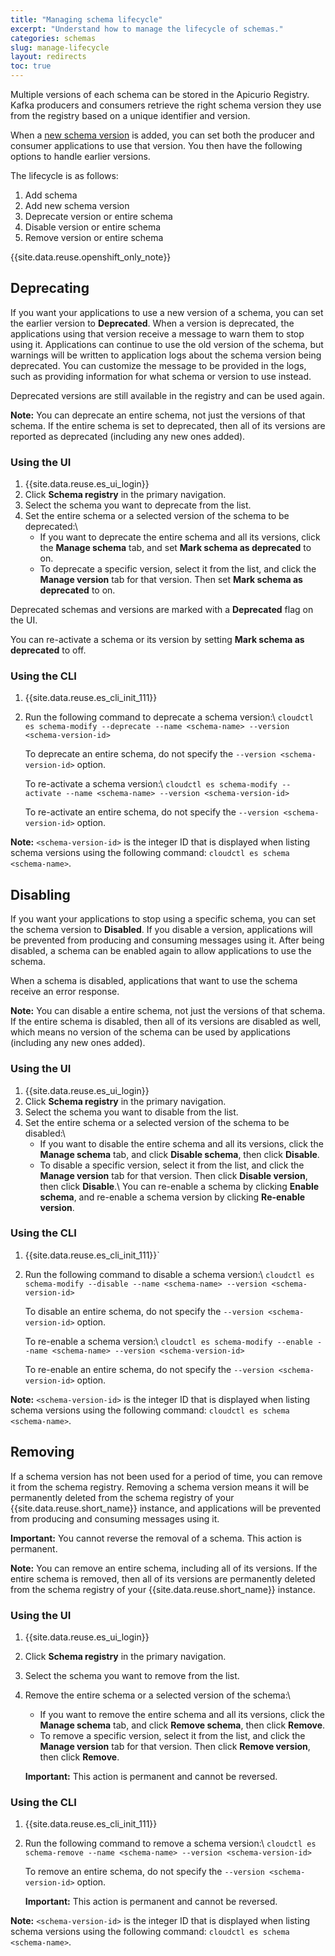 ```yaml
---
title: "Managing schema lifecycle"
excerpt: "Understand how to manage the lifecycle of schemas."
categories: schemas
slug: manage-lifecycle
layout: redirects
toc: true
---
```


Multiple versions of each schema can be stored in the Apicurio Registry. Kafka producers and consumers retrieve the right schema version they use from the registry based on a unique identifier and version.

When a [new schema version](../creating/#adding-new-schema-versions) is added, you can set both the producer and consumer applications to use that version. You then have the following options to handle earlier versions.

The lifecycle is as follows:

1. Add schema
2. Add new schema version
3. Deprecate version or entire schema
4. Disable version or entire schema
5. Remove version or entire schema

{{site.data.reuse.openshift_only_note}}

## Deprecating

If you want your applications to use a new version of a schema, you can set the earlier version to **Deprecated**. When a version is deprecated, the applications using that version receive a message to warn them to stop using it. Applications can continue to use the old version of the schema, but warnings will be written to application logs about the schema version being deprecated. You can customize the message to be provided in the logs, such as providing information for what schema or version to use instead.

Deprecated versions are still available in the registry and can be used again.

**Note:** You can deprecate an entire schema, not just the versions of that schema. If the entire schema is set to deprecated, then all of its versions are reported as deprecated (including any new ones added).

### Using the UI

1. {{site.data.reuse.es_ui_login}}
2. Click **Schema registry** in the primary navigation.
3. Select the schema you want to deprecate from the list.
4. Set the entire schema or a selected version of the schema to be deprecated:\\
   - If you want to deprecate the entire schema and all its versions, click the **Manage schema** tab, and set **Mark schema as deprecated** to on.
   - To deprecate a specific version, select it from the list, and click the **Manage version** tab for that version. Then set **Mark schema as deprecated** to on.

Deprecated schemas and versions are marked with a **Deprecated** flag on the UI.

You can re-activate a schema or its version by setting **Mark schema as deprecated** to off.

### Using the CLI

1. {{site.data.reuse.es_cli_init_111}}
2. Run the following command to deprecate a schema version:\\
   `cloudctl es schema-modify --deprecate --name <schema-name> --version <schema-version-id>`

   To deprecate an entire schema, do not specify the `--version <schema-version-id>` option.

   To re-activate a schema version:\\
   `cloudctl es schema-modify --activate --name <schema-name> --version <schema-version-id>`

   To re-activate an entire schema, do not specify the `--version <schema-version-id>` option.

**Note:** `<schema-version-id>` is the integer ID that is displayed when listing schema versions using the following command:
`cloudctl es schema <schema-name>`.

## Disabling

If you want your applications to stop using a specific schema, you can set the schema version to **Disabled**. If you disable a version, applications will be prevented from producing and consuming messages using it. After being disabled, a schema can be enabled again to allow applications to use the schema.

When a schema is disabled, applications that want to use the schema receive an error response.

**Note:** You can disable a entire schema, not just the versions of that schema. If the entire schema is disabled, then all of its versions are disabled as well, which means no version of the schema can be used by applications (including any new ones added).

### Using the UI

1. {{site.data.reuse.es_ui_login}}
2. Click **Schema registry** in the primary navigation.
3. Select the schema you want to disable from the list.
4. Set the entire schema or a selected version of the schema to be disabled:\\
   - If you want to disable the entire schema and all its versions, click the **Manage schema** tab, and click **Disable schema**, then click **Disable**.
   - To disable a specific version, select it from the list, and click the **Manage version** tab for that version. Then click **Disable version**, then click **Disable**.\\
   You can re-enable a schema by clicking **Enable schema**, and re-enable a schema version by clicking  **Re-enable version**.

### Using the CLI

1.  {{site.data.reuse.es_cli_init_111}}`
2. Run the following command to disable a schema version:\\
   `cloudctl es schema-modify --disable --name <schema-name> --version <schema-version-id>`

   To disable an entire schema, do not specify the `--version <schema-version-id>` option.

   To re-enable a schema version:\\
   `cloudctl es schema-modify --enable --name <schema-name> --version <schema-version-id>`

   To re-enable an entire schema, do not specify the `--version <schema-version-id>` option.

**Note:** `<schema-version-id>` is the integer ID that is displayed when listing schema versions using the following command:
`cloudctl es schema <schema-name>`.


## Removing

If a schema version has not been used for a period of time, you can remove it from the schema registry. Removing a schema version means it will be permanently deleted from the schema registry of your {{site.data.reuse.short_name}} instance, and applications will be prevented from producing and consuming messages using it.

**Important:** You cannot reverse the removal of a schema. This action is permanent.

**Note:** You can remove an entire schema, including all of its versions. If the entire schema is removed, then all of its versions are permanently deleted from the schema registry of your {{site.data.reuse.short_name}} instance.

### Using the UI

1. {{site.data.reuse.es_ui_login}}
2. Click **Schema registry** in the primary navigation.
3. Select the schema you want to remove from the list.
4. Remove the entire schema or a selected version of the schema:\\
   - If you want to remove the entire schema and all its versions, click the **Manage schema** tab, and click **Remove schema**, then click **Remove**.
   - To remove a specific version, select it from the list, and click the **Manage version** tab for that version. Then click **Remove version**, then click **Remove**.

   **Important:** This action is permanent and cannot be reversed.


### Using the CLI

1. {{site.data.reuse.es_cli_init_111}}
2. Run the following command to remove a schema version:\\
   `cloudctl es schema-remove --name <schema-name> --version <schema-version-id>`

   To remove an entire schema, do not specify the `--version <schema-version-id>` option.

   **Important:** This action is permanent and cannot be reversed.

**Note:** `<schema-version-id>` is the integer ID that is displayed when listing schema versions using the following command:
`cloudctl es schema <schema-name>`.
